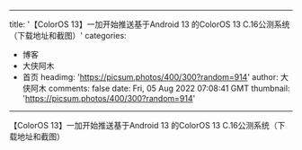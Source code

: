 
---
title: '【ColorOS 13】一加开始推送基于Android 13 的ColorOS 13 C.16公测系统（下载地址和截图）'
categories: 
 - 博客
 - 大侠阿木
 - 首页
headimg: 'https://picsum.photos/400/300?random=914'
author: 大侠阿木
comments: false
date: Fri, 05 Aug 2022 07:08:41 GMT
thumbnail: 'https://picsum.photos/400/300?random=914'
---

<div>   
【ColorOS 13】一加开始推送基于Android 13 的ColorOS 13 C.16公测系统（下载地址和截图）  
</div>
            
